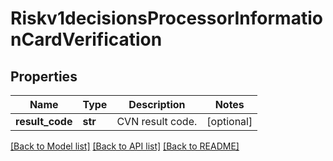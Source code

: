 # Riskv1decisionsProcessorInformationCardVerification

## Properties
Name | Type | Description | Notes
------------ | ------------- | ------------- | -------------
**result_code** | **str** | CVN result code.  | [optional] 

[[Back to Model list]](../README.md#documentation-for-models) [[Back to API list]](../README.md#documentation-for-api-endpoints) [[Back to README]](../README.md)


